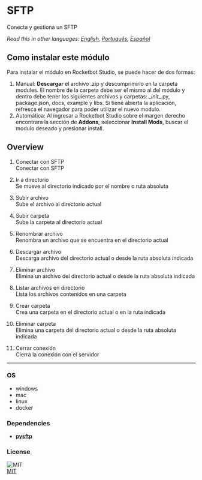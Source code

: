 



# SFTP
  
Conecta y gestiona un SFTP  

*Read this in other languages: [English](README.md), [Português](README.pr.md), [Español](README.es.md)*

## Como instalar este módulo
  
Para instalar el módulo en Rocketbot Studio, se puede hacer de dos formas:
1. Manual: __Descargar__ el archivo .zip y descomprimirlo en la carpeta modules. El nombre de la carpeta debe ser el mismo al del módulo y dentro debe tener los siguientes archivos y carpetas: \__init__.py, package.json, docs, example y libs. Si tiene abierta la aplicación, refresca el navegador para poder utilizar el nuevo modulo.
2. Automática: Al ingresar a Rocketbot Studio sobre el margen derecho encontrara la sección de **Addons**, seleccionar **Install Mods**, buscar el modulo deseado y presionar install.  


## Overview


1. Conectar con SFTP  
Conectar con SFTP

2. Ir a directorio  
Se mueve al directorio indicado por el nombre o ruta absoluta

3. Subir archivo  
Sube el archivo al directorio actual

4. Subir carpeta  
Sube la carpeta al directorio actual

5. Renombrar archivo  
Renombra un archivo que se encuentra en el directorio actual

6. Descargar archivo  
Descarga archivo del directorio actual o desde la ruta absoluta indicada

7. Eliminar archivo  
Elimina un archivo del directorio actual o desde la ruta absoluta indicada

8. Listar archivos en directorio  
Lista los archivos contenidos en una carpeta

9. Crear carpeta  
Crea una carpeta en el directorio actual o en la ruta indicada

10. Eliminar carpeta  
Elimina una carpeta del directorio actual o desde la ruta absoluta indicada

11. Cerrar conexión  
Cierra la conexión con el servidor  




----
### OS

- windows
- mac
- linux
- docker

### Dependencies
- [**pysftp**](https://pypi.org/project/pysftp/)
### License
  
![MIT](https://camo.githubusercontent.com/107590fac8cbd65071396bb4d04040f76cde5bde/687474703a2f2f696d672e736869656c64732e696f2f3a6c6963656e73652d6d69742d626c75652e7376673f7374796c653d666c61742d737175617265)  
[MIT](http://opensource.org/licenses/mit-license.ph)